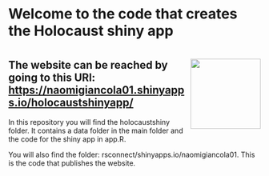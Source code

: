 
<!-- README.md is generated from README.Rmd. Please edit that file -->

# Welcome to the code that creates the Holocaust shiny app

# <img src="hex-Visualizing_Holocaust_Data" align="right" height=140/>

## The website can be reached by going to this URl: <https://naomigiancola01.shinyapps.io/holocaustshinyapp/>

In this repository you will find the holocaustshiny folder. It contains
a data folder in the main folder and the code for the shiny app in
app.R.

You will also find the folder: rsconnect/shinyapps.io/naomigiancola01.
This is the code that publishes the website.
